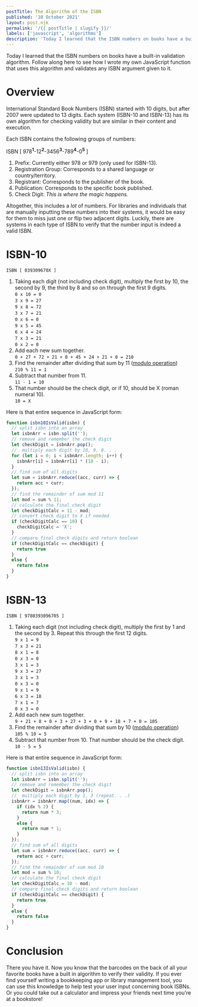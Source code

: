 ```yaml
---
postTitle: The Algorithm of the ISBN
published: '10 October 2021'
layout: post.njk
permalink: '/{{ postTitle | slugify }}/'
labels: ['javascript', 'algorithms']
description: 'Today I learned that the ISBN numbers on books have a built-in validation algorithm. Follow along here to see how I wrote my own JavaScript function that uses this algorithm and validates any ISBN argument given to it.'
---
```


Today I learned that the ISBN numbers on books have a built-in validation algorithm. Follow along here to see how I wrote my own JavaScript function that uses this algorithm and validates any ISBN argument given to it.

# Overview

International Standard Book Numbers (ISBN) started with 10 digits, but after 2007 were updated to 13 digits. Each system (ISBN-10 and ISBN-13) has its own algorithm for checking validity but are similar in their content and execution.

Each ISBN contains the following groups of numbers:

ISBN [ 978<sup>**1**</sup>-12<sup>**2**</sup>-3456<sup>**3**</sup>-789<sup>**4**</sup>-0<sup>**5**</sup> ]

1. Prefix: Currently either 978 or 979 (only used for ISBN-13).
2. Registration Group: Corresponds to a shared language or country/territory.
3. Registrant: Corresponds to the publisher of the book.
4. Publication: Corresponds to the specific book published.
5. Check Digit: *This is where the magic happens.*

Altogether, this includes a *lot* of numbers. For libraries and individuals that are manually inputting these numbers into their systems, it would be easy for them to miss just one or flip two adjacent digits. Luckily, there are systems in each type of ISBN to verify that the number input is indeed a valid ISBN.
 
# ISBN-10

`ISBN [ 039309670X ]`

1. Taking each digit (not including check digit), multiply the first by 10, the second by 9, the third by 8 and so on through the first 9 digits.  
`0 x 10 = 0`  
`3 x 9 = 27`  
`9 x 8 = 72`  
`3 x 7 = 21`  
`0 x 6 = 0`  
`9 x 5 = 45`  
`6 x 4 = 24`  
`7 x 3 = 21`  
`0 x 2 = 0`
2. Add each new sum together.  
`0 + 27 + 72 + 21 + 0 + 45 + 24 + 21 + 0 = 210`
3. Find the remainder after dividing that sum by 11 ([modulo operation](https://developer.mozilla.org/en-US/docs/Web/JavaScript/Reference/Operators/Remainder))  
`210 % 11 = 1`
4. Subtract that number from 11.  
`11 - 1 = 10`  
5. That number should be the check digit, or if 10, should be X (roman numeral 10).  
`10 = X`

Here is that entire sequence in JavaScript form:

```javascript
function isbn10IsValid(isbn) {
  // split isbn into an array
  let isbnArr = isbn.split('');
  // remove and remember the check digit
  let checkDigit = isbnArr.pop();
  //  multiply each digit by 10, 9, 8. . .
  for (let i = 0; i < isbnArr.length; i++) {
    isbnArr[i] = isbnArr[i] * (10 - i);
  }
  // find sum of all digits
  let sum = isbnArr.reduce((acc, curr) => {
    return acc + curr;
  });
  // find the remainder of sum mod 11
  let mod = sum % 11;
  // calculate the final check digit
  let checkDigitCalc = 11 - mod;
  // convert check digit to X if needed
  if (checkDigitCalc == 10) {
    checkDigitCalc = 'X';
  }
  // compare final check digits and return boolean
  if (checkDigitCalc == checkDigit) {
    return true
  }
  else {
    return false
  }
}
```

# ISBN-13

`ISBN [ 9780393096705 ]`

1. Taking each digit (not including check digit), multiply the first by 1 and the second by 3. Repeat this through the first 12 digits.  
`9 x 1 = 9`  
`7 x 3 = 21`  
`8 x 1 = 8`  
`0 x 3 = 0`  
`3 x 1 = 3`  
`9 x 3 = 27`  
`3 x 1 = 3`  
`0 x 3 = 0`  
`9 x 1 = 9`  
`6 x 3 = 18`  
`7 x 1 = 7`  
`0 x 3 = 0`
2. Add each new sum together.  
`9 + 21 + 8 + 0 + 3 + 27 + 3 + 0 + 9 + 18 + 7 + 0 = 105`
3. Find the remainder after dividing that sum by 10 ([modulo operation](https://developer.mozilla.org/en-US/docs/Web/JavaScript/Reference/Operators/Remainder))  
`105 % 10 = 5`
4. Subtract that number from 10. That number should be the check digit.  
`10 - 5 = 5`

Here is that entire sequence in JavaScript form:

```javascript
function isbn13IsValid(isbn) {
  // split isbn into an array
  let isbnArr = isbn.split('');
  // remove and remember the check digit
  let checkDigit = isbnArr.pop();
  //  multiply each digit by 1, 3 (repeat. . .)
  isbnArr = isbnArr.map((num, idx) => {
    if (idx % 2) {
      return num * 3;
    }
    else {
      return num * 1;
    }
  });
  // find sum of all digits
  let sum = isbnArr.reduce((acc, curr) => {
    return acc + curr;
  });
  // find the remainder of sum mod 10
  let mod = sum % 10;
  // calculate the final check digit
  let checkDigitCalc = 10 - mod;
  // compare final check digits and return boolean
  if (checkDigitCalc == checkDigit) {
    return true
  }
  else {
    return false
  }
}
```

# Conclusion

There you have it. Now you know that the barcodes on the back of all your favorite books have a built in algorithm to verify their validity. If you ever find yourself writing a bookkeeping app or library management tool, you can use this knowledge to help test your user input concerning book ISBNs. Or you could take out a calculator and impress your friends next time you're at a bookstore!
